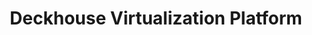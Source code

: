 ---
title: "Deckhouse Virtualization Platform"
permalink: ru/virtualization-platform/documentation/user/changelog.html
lang: ru
---